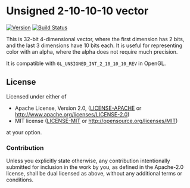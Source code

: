 # Unsigned 2-10-10-10 vector

[![Version](https://img.shields.io/crates/v/vec-2-10-10-10.svg)](https://crates.io/crates/vec-2-10-10-10)
[![Build Status](https://travis-ci.org/Nercury/vec-2-10-10-10-rs.svg?branch=master)](https://travis-ci.org/Nercury/vec-2-10-10-10-rs)

This is 32-bit 4-dimensional vector, where the first dimension has 2 bits, and
the last 3 dimensions have 10 bits each. It is useful for representing color with 
an alpha, where the alpha does not require much precision.

It is compatible with `GL_UNSIGNED_INT_2_10_10_10_REV` in OpenGL.

## License

Licensed under either of

 * Apache License, Version 2.0, ([LICENSE-APACHE](LICENSE-APACHE) or http://www.apache.org/licenses/LICENSE-2.0)
 * MIT license ([LICENSE-MIT](LICENSE-MIT) or http://opensource.org/licenses/MIT)

at your option.

### Contribution

Unless you explicitly state otherwise, any contribution intentionally
submitted for inclusion in the work by you, as defined in the Apache-2.0
license, shall be dual licensed as above, without any additional terms or
conditions.